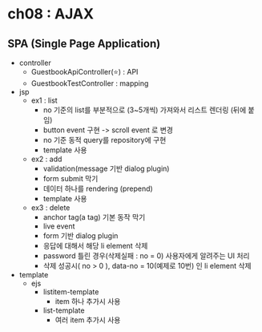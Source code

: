 # ch08 : AJAX


## SPA (Single Page Application)

* controller
	* GuestbookApiController(:star:) : API
	* GuestbookTestController : mapping
* jsp
	* ex1 : list
		- no 기준의 list를 부분적으로 (3~5개씩) 가져와서 리스트 렌더링 (뒤에 붙임)
		- button event 구현 -> scroll event 로 변경
		- no 기준 동적 query를 repository에 구현
		- template 사용
	* ex2 : add
		- validation(message 기반 dialog plugin)
		- form submit 막기
		- 데이터 하나를 rendering (prepend)
		- template 사용
	* ex3 : delete
		- anchor tag(a tag) 기본 동작 막기
		- live event 
		- form 기반 dialog plugin
		- 응답에 대해서 해당 li element 삭제
		- password 틀린 경우(삭제실패 : no = 0) 사용자에게 알려주는 UI 처리
		- 삭제 성공시( no > 0 ), data-no = 10(예제로 10번) 인 li element 삭제  
* template
	* ejs
		* listitem-template
			* item 하나 추가시 사용
		* list-template
			* 여러 item 추가시 사용